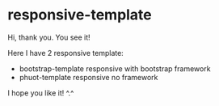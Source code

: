 # responsive-template
Hi, thank you. You see it!

Here I have 2 responsive template:
- bootstrap-template responsive with bootstrap framework
- phuot-template responsive no framework

I hope you like it! ^.^

